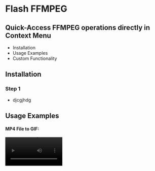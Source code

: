 # Flash FFMPEG
## Quick-Access FFMPEG operations directly in Context Menu 

* Installation
* Usage Examples
* Custom Functionality

## Installation
### Step 1
* djcgjhdg

## Usage Examples
#### MP4 File to GIF:
<video src='demo_media/batch_mp4_to_gif.webm' width=180/>
#### Extract Frames form MP4:
<video src='demo_media/batch_mp4_to_gif.webm' width=180/>
#### Compile Frames to MP4:
<video src='demo_media/batch_mp4_to_gif.webm' width=180/>
#### Downsample MP4
<video src='demo_media/batch_mp4_to_gif.webm' width=180/>
#### Batch Processing:
:-: | :-:
<video src='demo_media/batch_mp4_to_gif.webm' width=90/> | <video src='demo_media/batch_mp4_to_gif.webm' width=90/>